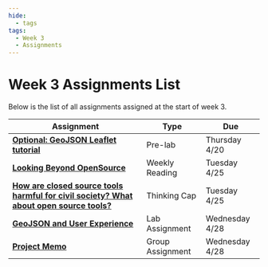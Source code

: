 ```yaml
---
hide:
  - tags
tags:
  - Week 3
  - Assignments
---
```

# Week 3 Assignments List

Below is the list of all assignments assigned at the start of week 3.

|Assignment|Type|Due|
|-----------|----|---|
|[**Optional: GeoJSON Leaflet tutorial**](./prelab.md)|Pre-lab|Thursday 4/20|
|[**Looking Beyond OpenSource**](./reading.md)|Weekly Reading|Tuesday 4/25|
|[**How are closed source tools harmful for civil society? What about open source tools?**](./thinking_cap.md)|Thinking Cap|Tuesday 4/25|
|[**GeoJSON and User Experience**](./lab_assignment.md)|Lab Assignment|Wednesday 4/28|
|[**Project Memo**](../week2/group_assignment.md)|Group Assignment|Wednesday 4/28|
